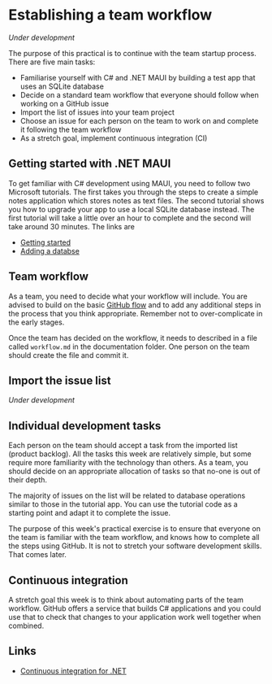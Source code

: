# Establishing a team workflow

*Under development*

The purpose of this practical is to continue with the team startup process. There are
five main tasks:

* Familiarise yourself with C# and .NET MAUI by building a test app that uses an SQLite database
* Decide on a standard team workflow that everyone should follow when working on a GitHub issue
* Import the list of issues into your team project
* Choose an issue for each person on the team to work on and complete it following the team workflow
* As a stretch goal, implement continuous integration (CI)

## Getting started with .NET MAUI

To get familiar with C# development using MAUI, you need to follow two Microsoft
tutorials. The first takes you through the steps to create a simple notes application which
stores notes as text files. The second tutorial shows you how to upgrade your app to
use a local SQLite database instead. The first tutorial will take a little over an hour to 
complete and the second will take around 30 minutes. The links are

* [Getting started](https://learn.microsoft.com/en-us/dotnet/maui/tutorials/notes-app/)
* [Adding a databse](https://learn.microsoft.com/en-us/dotnet/maui/data-cloud/database-sqlite)

## Team workflow

As a team, you need to decide what your workflow will include. You are advised to build on
the basic [GitHub flow](https://docs.github.com/en/get-started/quickstart/github-flow) and to add any additional steps in the process that you think 
appropriate. Remember not to over-complicate in the early stages.

Once the team has decided on the workflow, it needs to described in a file called 
`workflow.md` in the documentation folder. One person on the team should create the file
and commit it.

## Import the issue list

*Under development*

## Individual development tasks

Each person on the team should accept a task from the imported list (product backlog). All the
tasks this week are relatively simple, but some require more familiarity with the technology
than others. As a team, you should decide on an appropriate allocation of tasks so that no-one 
is out of their depth.

The majority of issues on the list will be related to database operations similar to those
in the tutorial app. You can use the tutorial code as a starting point and adapt it to 
complete the issue.

The purpose of this week's practical exercise is to ensure that everyone on the team is familiar
with the team workflow, and knows how to complete all the steps using GitHub. It is not to stretch 
your software development skills. That comes later.

## Continuous integration

A stretch goal this week is to think about automating parts of the team workflow. GitHub offers
a service that builds C# applications and you could use that to check that changes to your 
application work well together when combined. 

## Links

* [Continuous integration for .NET](https://docs.github.com/en/actions/automating-builds-and-tests/building-and-testing-net)
